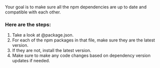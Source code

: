 Your goal is to make sure all the npm dependencies are up to date and compatible with each other.

### Here are the steps:
1. Take a look at @package.json.
2. For each of the npm packages in that file, make sure they are the latest version.
3. If they are not, install the latest version.
4. Make sure to make any code changes based on dependency version updates if needed.